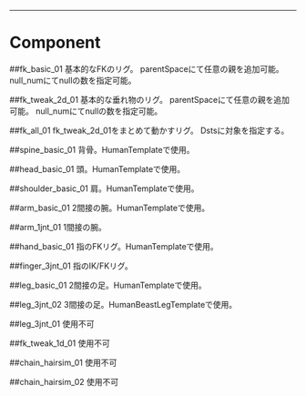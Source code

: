 ___
# Component


##fk_basic_01
    基本的なFKのリグ。
    parentSpaceにて任意の親を追加可能。
    null_numにてnullの数を指定可能。

##fk_tweak_2d_01
    基本的な垂れ物のリグ。
    parentSpaceにて任意の親を追加可能。
    null_numにてnullの数を指定可能。

##fk_all_01
    fk_tweak_2d_01をまとめて動かすリグ。
    Dstsに対象を指定する。

##spine_basic_01
    背骨。HumanTemplateで使用。

##head_basic_01
    頭。HumanTemplateで使用。

##shoulder_basic_01
    肩。HumanTemplateで使用。

##arm_basic_01
    2間接の腕。HumanTemplateで使用。

##arm_1jnt_01
    1間接の腕。

##hand_basic_01
    指のFKリグ。HumanTemplateで使用。

##finger_3jnt_01
    指のIK/FKリグ。

##leg_basic_01
    2間接の足。HumanTemplateで使用。

##leg_3jnt_02
    3間接の足。HumanBeastLegTemplateで使用。

##leg_3jnt_01
    使用不可

##fk_tweak_1d_01
    使用不可

##chain_hairsim_01
    使用不可

##chain_hairsim_02
    使用不可

